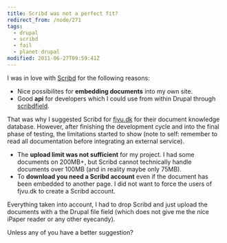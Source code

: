 ```yaml
---
title: Scribd was not a perfect fit?
redirect_from: /node/271
tags:
  - drupal
  - scribd
  - fail
  - planet drupal
modified: 2011-06-27T09:59:41Z
---
```


I was in love with [Scribd](http://scribd.com) for the following reasons:

- Nice possibilites for **embedding documents** into my own site.
- Good **api** for developers which I could use from within Drupal through [scribdfield](http://drupal.org/project/scribdfield).

That was why I suggested Scribd for [fjvu.dk](http://fjvu.dk/documents) for their document knowledge database. However, after finishing the development cycle and into the final phase of testing, the limitations started to show (note to self: remember to read all documentation before integrating an external service).

- The **upload limit was not sufficient** for my project. I had some documents on 200MB+, but Scribd cannot technically handle documents over 100MB (and in reality maybe only 75MB).
- To **download you need a Scribd account** even if the document has been embedded to another page. I did not want to force the users of fjvu.dk to create a Scribd account.

Everything taken into account, I had to drop Scribd and just upload the documents with a the Drupal file field (which does not give me the nice iPaper reader or any other eyecandy).

Unless any of you have a better suggestion?
